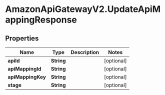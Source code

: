 # AmazonApiGatewayV2.UpdateApiMappingResponse

## Properties

Name | Type | Description | Notes
------------ | ------------- | ------------- | -------------
**apiId** | **String** |  | [optional] 
**apiMappingId** | **String** |  | [optional] 
**apiMappingKey** | **String** |  | [optional] 
**stage** | **String** |  | [optional] 


